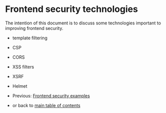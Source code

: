 # Frontend security technologies

The intention of this document is to discuss some technologies important to improving frontend security.

 - template filtering
 - CSP
 - CORS
 - XSS filters
 - XSRF
 - Helmet

 - Previous: [Frontend security examples](./03-frontend-security-examples.md)
 -  or back to [main table of contents](../README.md#table-of-contents)
